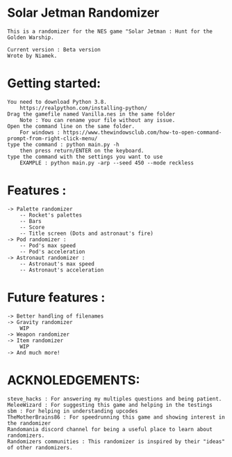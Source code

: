 # Solar Jetman Randomizer
    This is a randomizer for the NES game "Solar Jetman : Hunt for the Golden Warship.

    Current version : Beta version
    Wrote by Niamek.

# Getting started:
    You need to download Python 3.8.
        https://realpython.com/installing-python/
    Drag the gamefile named Vanilla.nes in the same folder
        Note : You can rename your file without any issue.
    Open the command line on the same folder.
        For windows : https://www.thewindowsclub.com/how-to-open-command-prompt-from-right-click-menu/
    type the command : python main.py -h
        then press return/ENTER on the keyboard.
    type the command with the settings you want to use
        EXAMPLE : python main.py -arp --seed 450 --mode reckless

# Features :
    -> Palette randomizer
        -- Rocket's palettes
        -- Bars
        -- Score
        -- Title screen (Dots and astronaut's fire)
    -> Pod randomizer :
        -- Pod's max speed
        -- Pod's acceleration
    -> Astronaut randomizer :
        -- Astronaut's max speed
        -- Astronaut's acceleration


# Future features :
    -> Better handling of filenames
    -> Gravity randomizer
        WIP
    -> Weapon randomizer
    -> Item randomizer
        WIP
    -> And much more!





# ACKNOLEDGEMENTS:
    steve_hacks : For answering my multiples questions and being patient.
    MeleeWizard : For suggesting this game and helping in the testings
    sbm : For helping in understanding upcodes
    TheMotherBrains86 : For speedrunning this game and showing interest in the randomizer
    Randomania discord channel for being a useful place to learn about randomizers.
    Randomizers communities : This randomizer is inspired by their "ideas" of other randomizers.